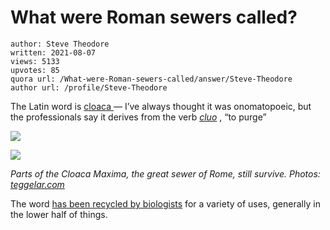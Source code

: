 # What were Roman sewers called?

	author: Steve Theodore
	written: 2021-08-07
	views: 5133
	upvotes: 85
	quora url: /What-were-Roman-sewers-called/answer/Steve-Theodore
	author url: /profile/Steve-Theodore


The Latin word is [cloaca ](https://lsj.gr/wiki/cloaca)— I’ve always thought it was onomatopoeic, but the professionals say it derives from the verb _[cluo](https://lsj.gr/wiki/cluo)_ , “to purge”

![](https://qph.fs.quoracdn.net/main-qimg-70fa31926d85855a5724e886754e728c)

![](https://qph.fs.quoracdn.net/main-qimg-5cc41dc064cf83d876ade917e696b048)

_Parts of the Cloaca Maxima, the great sewer of Rome, still survive. Photos:_ _[teggelar.com](https://www.teggelaar.com/en/rome-day-3/)_ 

The word [has been recycled by biologists](https://en.wikipedia.org/wiki/Cloaca) for a variety of uses, generally in the lower half of things.

